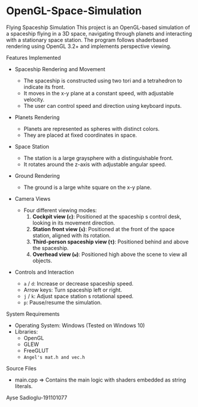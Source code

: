 # OpenGL-Space-Simulation
Flying Spaceship Simulation 
This project is an OpenGL-based simulation of a spaceship flying in a 3D space, 
navigating through planets and interacting with a stationary space station.
The program follows shaderbased rendering using OpenGL 3.2+ and implements perspective viewing. 

Features Implemented
- Spaceship Rendering and Movement
  - The spaceship is constructed using two tori and a tetrahedron to indicate its front.
  - It moves in the x-y plane at a constant speed, with adjustable velocity.
  - The user can control speed and direction using keyboard inputs.
  
- Planets Rendering
  - Planets are represented as spheres with distinct colors.
  - They are placed at fixed coordinates in space.
  
- Space Station
  - The station is a large graysphere with a distinguishable front.
  - It rotates around the z-axis with adjustable angular speed.
  
- Ground Rendering
  - The ground is a large white square on the x-y plane.
  
- Camera Views
  - Four different viewing modes:
    1. **Cockpit view (`c`)**: Positioned at the spaceship s control desk, looking in its movement direction.
    2. **Station front view (`s`)**: Positioned at the front of the space station, aligned with its rotation.
    3. **Third-person spaceship view (`t`)**: Positioned behind and above the spaceship.
    4. **Overhead view (`w`)**: Positioned high above the scene to view all objects.

- Controls and Interaction
  - `a` / `d`: Increase or decrease spaceship speed.
  - Arrow keys: Turn spaceship left or right.
  - `j` / `k`: Adjust space station s rotational speed.
  - `p`: Pause/resume the simulation.

System Requirements
- Operating System: Windows (Tested on Windows 10)
- Libraries:
  - OpenGL
  - GLEW
  - FreeGLUT
  - `Angel's mat.h and vec.h` 

Source Files
- main.cpp => Contains the main logic with shaders embedded as string literals.


Ayse Sadioglu-191101077
